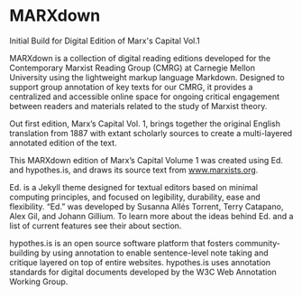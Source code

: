 # MARXdown
Initial Build for Digital Edition of Marx's Capital Vol.1

MARXdown is a collection of digital reading editions developed for the Contemporary Marxist Reading Group (CMRG) at Carnegie Mellon University using the lightweight markup language Markdown. Designed to support group annotation of key texts for our CMRG, it provides a centralized and accessible online space for ongoing critical engagement between readers and materials related to the study of Marxist theory.

Out first edition, Marx’s Capital Vol. 1, brings together the original English translation from 1887 with extant scholarly sources to create a multi-layered annotated edition of the text.

This MARXdown edition of Marx’s Capital Volume 1 was created using Ed. and hypothes.is, and draws its source text from www.marxists.org.

Ed. is a Jekyll theme designed for textual editors based on minimal computing principles, and focused on legibility, durability, ease and flexibility. “Ed.” was developed by Susanna Allés Torrent, Terry Catapano, Alex Gil, and Johann Gillium. To learn more about the ideas behind Ed. and a list of current features see their about section.

hypothes.is is an open source software platform that fosters community-building by using annotation to enable sentence-level note taking and critique layered on top of entire websites. hypothes.is uses annotation standards for digital documents developed by the W3C Web Annotation Working Group.
